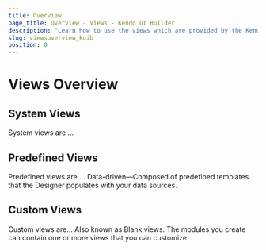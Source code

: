 ```yaml
---
title: Overview
page_title: Overview - Views - Kendo UI Builder
description: "Learn how to use the views which are provided by the Kendo UI Builder tool when creating and managing Angular and AngularJS-based web applications."
slug: viewsoverview_kuib
position: 0
---
```


# Views Overview

## System Views

System views are ...

## Predefined Views

Predefined views are ... Data-driven&mdash;Composed of predefined templates that the Designer populates with your data sources.

## Custom Views

Custom views are... Also known as Blank views. The modules you create can contain one or more views that you can customize.
